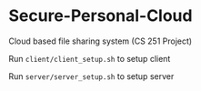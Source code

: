 # Secure-Personal-Cloud
Cloud based file sharing system (CS 251 Project)

Run ``client/client_setup.sh`` to setup client

Run ``server/server_setup.sh`` to setup server
